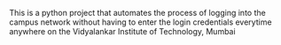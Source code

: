 This is a python project that automates the process of logging into the campus network without having to enter the login credentials everytime anywhere on the Vidyalankar Institute of Technology, Mumbai
